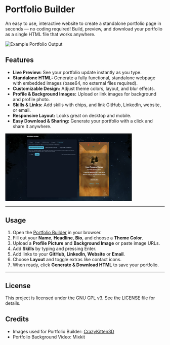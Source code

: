 # Portfolio Builder

An easy to use, interactive website to create a standalone portfolio page in seconds — no coding required! Build, preview, and download your portfolio as a single HTML file that works anywhere.  

<img src="assets2/GeneratedPortfolio.png" alt="Example Portfolio Output" width="800" height="auto"/>

## Features

- **Live Preview:** See your portfolio update instantly as you type.  
- **Standalone HTML:** Generate a fully functional, standalone webpage with embedded images (base64, no external files required).  
- **Customizable Design:** Adjust theme colors, layout, and blur effects.  
- **Profile & Background Images:** Upload or link images for background and profile photo.  
- **Skills & Links:** Add skills with chips, and link GitHub, LinkedIn, website, or email.  
- **Responsive Layout:** Looks great on desktop and mobile.  
- **Easy Download & Sharing:** Generate your portfolio with a click and share it anywhere.  

<img src="assets2/PortfolioBuilder.png" alt="Portfolio Builder" width="400" height="auto"/>

---

## Usage

1. Open the [Portfolio Builder](https://fwextx.github.io/PortfolioBuilder) in your browser. 
2. Fill out your **Name**, **Headline**, **Bio**, and choose a **Theme Color**.
3. Upload a **Profile Picture** and **Background Image** or paste image URLs.
4. Add **Skills** by typing and pressing Enter.
5. Add links to your **GitHub, LinkedIn, Website** or **Email**.
6. Choose **Layout** and toggle extras like contact icons.  
7. When ready, click **Generate & Download HTML** to save your portfolio.

---

## License
This project is licensed under the GNU GPL v3. See the LICENSE file for details.

## Credits
- Images used for Portfolio Builder: [CrazyKitten3D](https://fwextx.itch.io/crazykitten3d)
- Portfolio Background Video: Mixkit

